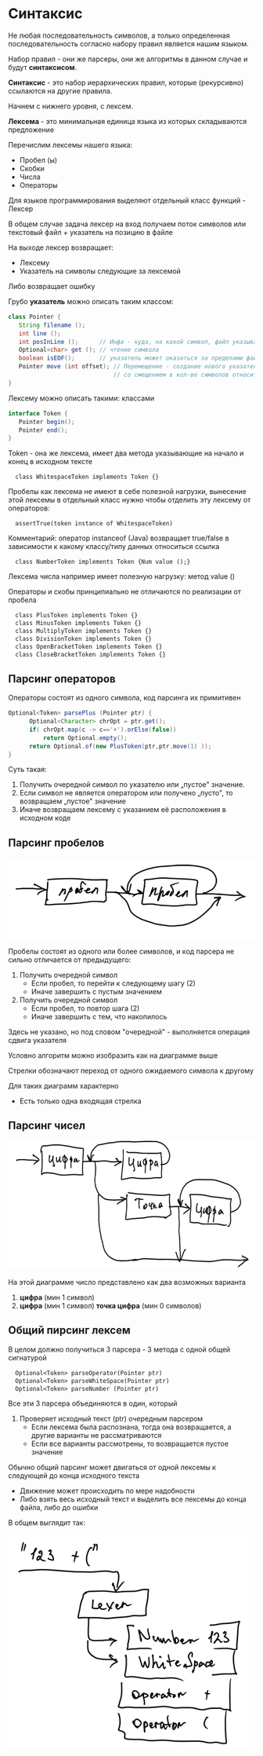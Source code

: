 # **Синтаксис**

Не любая последовательность символов, а только определенная последовательность согласно набору правил является нашим языком.

Набор правил - они же парсеры, они же алгоритмы в данном случае и будут **синтаксисом**.

**Синтаксис** - это набор иерархических правил, которые (рекурсивно) ссылаются на другие правила.

Начнем с нижнего уровня, с лексем.

**Лексема** - это минимальная единица языка из которых складываются предложение

Перечислим лексемы нашего языка:

- Пробел (ы)  
- Скобки  
- Числа  
- Операторы

Для языков программирования выделяют отдельный класс функций - Лексер

В общем случае задача лексер на вход получаем поток символов или текстовый файл \+ указатель на позицию в файле

На выходе лексер возвращает:

- Лексему  
- Указатель на символы следующие за лексемой

Либо возвращает ошибку

Грубо **указатель** можно описать таким классом:

```java
class Pointer {  
   String filename ();  
   int line ();  
   int posInLine ();      // Инфа - куда, на какой символ, файл указывает указатель, т.е. исходник.  
   Optional<char> get (); // чтение символа  
   boolean isЕOF();       // указатель может оказаться за пределами файла  
   Pointer move (int offset); // Перемещение - создание нового указателя, 
                              // со смещением в кол-ве символов относительно текущего  
}
```

Лексему можно описать такими: классами

```java
interface Token {  
   Pointer begin();  
   Pointer end();  
}
```

Token - она же лексема, имеет два метода указывающие на начало и конец в исходном тексте

      class WhitespaceToken implements Token {}

Пробелы как лексема не имеют в себе полезной нагрузки, вынесение этой лексемы в отдельный класс нужно чтобы отделить эту лексему от операторов:

      assertTrue(token instance of WhitespaceToken)

Комментарий: оператор instanceof (Java) возвращает true/false в зависимости к какому классу/типу данных относиться ссылка

      class NumberToken implements Token {Num value ();}

Лексема числа например имеет полезную нагрузку: метод value ()

Операторы и скобы принципиально не отличаются по реализации от пробела

      class PlusToken implements Token {}  
      class MinusToken implements Token {}  
      class MultiplyToken implements Token {}  
      class DivisionToken implements Token {}  
      class OpenBracketToken implements Token {}  
      class CloseBracketToken implements Token {}

## Парсинг операторов

Операторы состоят из одного символа, код парсинга их примитивен

```java
Optional<Token> parsePlus (Pointer ptr) {  
      Optional<Character> chrOpt = ptr.get();  
      if( сhrOpt.map(с -> с=='+').orElse(false))
          return Optional.empty();  
      return Optional.of(new PlusToken(ptr,ptr.move(1) ));  
}
```

Суть такая:

1. Получить очередной символ по указателю или „пустое" значение.  
2. Если символ не является оператором или получено „пусто", то возвращаем „пустое" значение  
3. Иначе возвращаем лексему с указанием её расположения в исходном коде

## **Парсинг пробелов**

![](doc/img2.png)

Пробелы состоят из одного или более символов, и код парсера не сильно отличается от предыдущего:

1. Получить очередной символ  
   - Если пробел, то перейти к следующему шагу (2)  
   - Иначе завершить с пустым значением  
2. Получить очередной символ  
   - Если пробел, то повтор шага (2)  
   - Иначе завершить с тем, что накопилось

Здесь не указано, но под словом "очередной" - выполняется операция сдвига указателя

Условно алгоритм можно изобразить как на диаграмме выше

Стрелки обозначают переход от одного ожидаемого символа к другому

Для таких диаграмм характерно

- Есть только одна входящая стрелка

## Парсинг чисел

![](doc/img1.png)

На этой диаграмме число представлено как два возможных варианта

1. **цифра** (мин 1 символ)  
2. **цифра** (мин 1 символ) **точка цифра** (мин 0 символов)

## **Общий пирсинг лексем**

В целом должно получиться 3 парсера - 3 метода с одной общей сигнатурой

      Optional<Token> parseOperator(Pointer ptr)
      Optional<Token> parseWhiteSpace(Pointer ptr)
      Optional<Token> parseNumber (Pointer ptr)

Все эти 3 парсера объединяются в один, который

1. Проверяет исходный текст (ptr) очередным парсером  
   - Если лексема была распознана, тогда она возвращается, а другие варианты не рассматриваются  
   - Если все варианты рассмотрены, то возвращается пустое значение

Обычно общий парсинг может двигаться от одной лексемы к следующей до конца исходного текста

- Движение может происходить по мере надобности  
- Либо взять весь исходный текст и выделить все лексемы до конца файла, либо до ошибки

В общем выглядит так:

![](doc/img3.png)